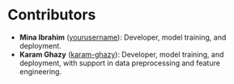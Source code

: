 # Contributors
- **Mina Ibrahim** ([yourusername](https://github.com/yourusername)): Developer, model training, and deployment.
- **Karam Ghazy** ([karam-ghazy](https://github.com/karam-ghazy)): Developer, model training, and deployment, with support in data preprocessing and feature engineering.
